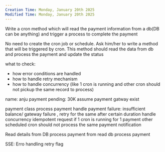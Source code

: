 ```yaml
---
Creation Time: Monday, January 20th 2025
Modified Time: Monday, January 20th 2025
---
```


Write a cron method which will read the payment information from a db(DB can be anything) and trigger a process to complete the payment

No need to create the cron job or schedule. Ask him/her to write a method that will be triggered by cron. This method should read the data from db and process the payment and update the status

what to check:  

- how error conditions are handled
- how to handle retry mechanism
- how to handle concurrency (like 1 cron is running and other cron should not pickup the same record to process)

name: anju
payment pending: 30K
assume payment gatway exist


payment class 
process payment
handle payment failure: insufficient balance/ gateway failure , retry for the same after certain duration
handle concurrency
idempotent request
if 1 cron is running for 1 payment
other scheduled cron should not process the same payment
notification


Read details from DB
process payment from read db
process payment

SSE:
Erro handling
retry 
flag
